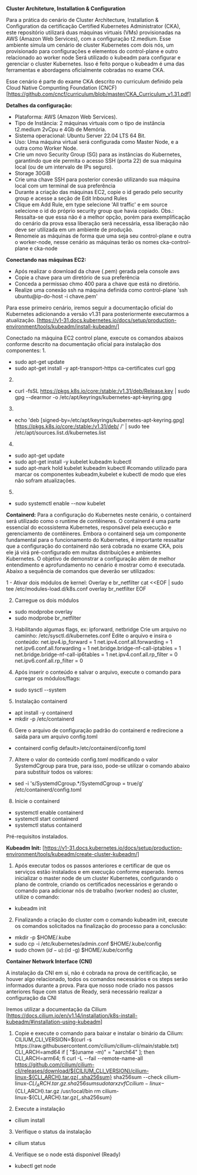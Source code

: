 **Cluster Architeture, Installation & Configuration**

Para a prática do cenário de Cluster Architecture, Installation & Configuration da certificação Certified Kubernetes Administrator (CKA), este repositório utilizará duas máquinas virtuais (VMs) provisionadas na AWS (Amazon Web Services), com a configuração t2.medium. 
Esse ambiente simula um cenário de cluster Kubernetes com dois nós, um provisionado para configurações e elementos do control-plane e outro relacionado ao worker node
Será utilizado o kubeadm para configurar e gerenciar o cluster Kubernetes. Isso é feito porque o kubeadm é uma das ferramentas e abordagens oficialmente cobradas no exame CKA.

Esse cenário é parte do exame CKA descrito no curriculum definido pela Cloud Native Compunting Foundation (CNCF)
[https://github.com/cncf/curriculum/blob/master/CKA_Curriculum_v1.31.pdf]

**Detalhes da configuração:**
- Plataforma: AWS (Amazon Web Services).
- Tipo de Instância: 2 máquinas virtuais com o tipo de instância t2.medium 2vCpu e 4Gb de Memória.
- Sistema operacional: Ubuntu Server 22.04 LTS 64 Bit.
- Uso: Uma máquina virtual será configurada como Master Node, e a outra como Worker Node.
- Crie um novo Security Group (SG) para as instâncias do Kubernetes, garantindo que ele permita o acesso SSH (porta 22) de sua máquina local (ou de um intervalo de IPs seguro).
- Storage 30GiB
- Crie uma chave SSH para posterior conexão utilizando sua máquina local com um terminal de sua preferência
- Durante a criação das máquinas EC2, copie o id gerado pelo security group e acesse a seção de Edit Inbound Rules
- Clique em Add Rule, em type selecione 'All traffic' e em source selecione o id do próprio security group que havia copiado.
Obs.: Ressalta-se que essa não é a melhor opção, porém para exemplificação do cenário da prova essa liberação será necessária, essa liberação não deve ser utilizada em um ambiente de produção.
- Renomeie as máquinas de forma que uma seja seu control-plane e outra o worker-node, nesse cenário as máquinas terão os nomes cka-control-plane e cka-node

**Conectando nas máquinas EC2:**
- Após realizar o download da chave (.pem) gerada pela console aws 
- Copie a chave para um diretório de sua preferência
- Conceda a permissao chmo 400 para a chave que está no diretório.
- Realize uma conexão ssh na máquina definida como control-plane
'ssh ubuntu@ip-do-host -i chave.pem'

Para esse primeiro cenário, iremos seguir a documentação oficial do Kubernetes adicionando a versão v1.31 para posteriormente executarmos a atualização.
[https://v1-31.docs.kubernetes.io/docs/setup/production-environment/tools/kubeadm/install-kubeadm/]

Conectado na máquina EC2 control plane, execute os comandos abaixos conforme descrito na documentação oficial para instalação dos componentes:
1. 
- sudo apt-get update
- sudo apt-get install -y apt-transport-https ca-certificates curl gpg
    
2. 
- curl -fsSL https://pkgs.k8s.io/core:/stable:/v1.31/deb/Release.key | sudo gpg --dearmor -o /etc/apt/keyrings/kubernetes-apt-keyring.gpg

3. 
- echo 'deb [signed-by=/etc/apt/keyrings/kubernetes-apt-keyring.gpg] https://pkgs.k8s.io/core:/stable:/v1.31/deb/ /' | sudo tee /etc/apt/sources.list.d/kubernetes.list

4. 
- sudo apt-get update
- sudo apt-get install -y kubelet kubeadm kubectl
- sudo apt-mark hold kubelet kubeadm kubectl #comando utilizado para marcar os componentes kubeadm,kubelet e kubectl de modo que eles não sofram atualizações.

5.
- sudo systemctl enable --now kubelet

**Containerd:**
Para a configuração do Kubernetes neste cenário, o containerd será utilizado como o runtime de contêineres. 
O containerd é uma parte essencial do ecossistema Kubernetes, responsável pela execução e gerenciamento de contêineres.
Embora o containerd seja um componente fundamental para o funcionamento do Kubernetes, é importante ressaltar que a configuração do containerd não será cobrada no exame CKA, pois ele já virá pré-configurado em muitas distribuições e ambientes Kubernetes.
O objetivo de demonstrar a configuração além de melhor entendimento e aprofundamento no cenário é mostrar como é executada.
Abaixo a sequência de comandos que deverão ser utilizados:

1 - Ativar dois módulos de kernel: Overlay e br_netfilter
cat <<EOF | sudo tee /etc/modules-load.d/k8s.conf
overlay
br_netfilter
EOF

2. Carregue os dois módulos
- sudo modprobe overlay
- sudo modprobe br_netfilter

3. Habilitando algumas flags, ex: ipforward, netbridge
Crie um arquivo no caminho: /etc/sysctl.d/kubernetes.conf
Edite o arquivo e insira o conteúdo:
net.ipv4.ip_forward = 1
net.ipv4.conf.all.forwarding = 1
net.ipv6.conf.all.forwarding = 1
net.bridge.bridge-nf-call-iptables  = 1
net.bridge.bridge-nf-call-ip6tables = 1
net.ipv4.conf.all.rp_filter = 0
net.ipv6.conf.all.rp_filter = 0

4. Após inserir o conteúdo e salvar o arquivo, execute o comando para carregar os módulos/flags:
- sudo sysctl --system

5. Instalação containerd
- apt install -y containerd
- mkdir -p /etc/containerd

6. Gere o arquivo de configuração padrão do containerd e redirecione a saída para um arquivo config.toml
- containerd config default>/etc/containerd/config.toml

7. Altere o valor do conteúdo config.toml modificando o valor SystemdCgroup para true, para isso, pode-se utilizar o comando abaixo para substituir todos os valores:
- sed -i 's/SystemdCgroup.*/SystemdCgroup = true/g' /etc/containerd/config.toml

8. Inicie o containerd
- systemctl enable containerd
- systemctl start containerd
- systemctl status containerd

Pré-requisitos instalados.

**Kubeadm Init:**
[https://v1-31.docs.kubernetes.io/docs/setup/production-environment/tools/kubeadm/create-cluster-kubeadm/]

1. Após executar todos os passos anteriores e certificar de que os serviços estão instalados e em execução conforme esperado.
Iremos inicializar o master node de um cluster Kubernetes, configurando o plano de controle, criando os certificados necessários e gerando o comando para adicionar nós de trabalho (worker nodes) ao cluster, utilize o comando:
- kubeadm init

2. Finalizando a criação do cluster com o comando kubeadm init, execute os comandos solicitados na finalização do processo para a conclusão:
- mkdir -p $HOME/.kube
- sudo cp -i /etc/kubernetes/admin.conf $HOME/.kube/config
- sudo chown $(id -u):$(id -g) $HOME/.kube/config

**Container Network Interface (CNI)**

A instalação da CNI em si, não é cobrada na prova de ceritificação, se houver algo relacionado, todos os comandos necessários e os steps serão informados durante a prova.
Para que nosso node criado nos passos anteriores fique com status de Ready, será necessário realizar a configuração da CNI

Iremos utilizar a documentação da Cilium [https://docs.cilium.io/en/v1.14/installation/k8s-install-kubeadm/#installation-using-kubeadm]

1. Copie e execute o comando para baixar e instalar o binário da Cilium:
CILIUM_CLI_VERSION=$(curl -s https://raw.githubusercontent.com/cilium/cilium-cli/main/stable.txt)
CLI_ARCH=amd64
if [ "$(uname -m)" = "aarch64" ]; then CLI_ARCH=arm64; fi
curl -L --fail --remote-name-all https://github.com/cilium/cilium-cli/releases/download/${CILIUM_CLI_VERSION}/cilium-linux-${CLI_ARCH}.tar.gz{,.sha256sum}
sha256sum --check cilium-linux-${CLI_ARCH}.tar.gz.sha256sum
sudo tar xzvfC cilium-linux-${CLI_ARCH}.tar.gz /usr/local/bin
rm cilium-linux-${CLI_ARCH}.tar.gz{,.sha256sum}

2. Execute a instalação
- cilium install

3. Verifique o status da instalação
- cilium status

4. Verifique se o node está disponível (Ready)
- kubectl get node
